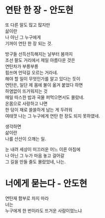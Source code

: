 # 연탄 한 장 - 안도현

또 다른 말도 많고 많지만  
삶이란  
나 아닌 그 누구에게  
기꺼이 연탄 한 장 되는 것.

방구들 선득선득해지는 날부터 봄까지  
조선 팔도 거리에서 제일 아름다운 것은  
연탄차가 부릉부릉  
힘쓰며 언덕길 오르는 거라네.  
해야 할 일이 무엇인가를 알고 있다는 듯이  
연탄은, 일단 제 몸에 불이 옮겨 붙었다 하면  
하염없이 뜨거워지는 것  
매일 따스한 밥과 국물 퍼먹으면서도 몰랐네.  
온몸으로 사랑하고 나면  
한 덩이 재로 쓸쓸하게 남는 게 두려워  
여태껏 나는 그 누구에게 연탄 한 장도 되지 못하였네.

생각하면  
삶이란  
나를 산산이 으깨는 일.

눈 내려 세상이 미끄러운 어느 이른 아침에  
나 아닌 그 누가 마음 놓고 걸어갈  
그 길을 만들 줄도 몰랐었네, 나는.

# 너에게 묻는다 - 안도현

연탄재 함부로 차지 마라  
너는  
누구에게 한 번이라도 뜨거운 사람이었느냐
